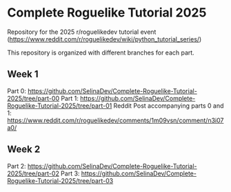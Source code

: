 # Complete Roguelike Tutorial 2025
Repository for the 2025 r/roguelikedev tutorial event (https://www.reddit.com/r/roguelikedev/wiki/python_tutorial_series/)

This repository is organized with different branches for each part.

## Week 1

Part 0: https://github.com/SelinaDev/Complete-Roguelike-Tutorial-2025/tree/part-00
Part 1: https://github.com/SelinaDev/Complete-Roguelike-Tutorial-2025/tree/part-01
Reddit Post accompanying parts 0 and 1: https://www.reddit.com/r/roguelikedev/comments/1m09vsn/comment/n3i07a0/

## Week 2

Part 2: https://github.com/SelinaDev/Complete-Roguelike-Tutorial-2025/tree/part-02
Part 3: https://github.com/SelinaDev/Complete-Roguelike-Tutorial-2025/tree/part-03
